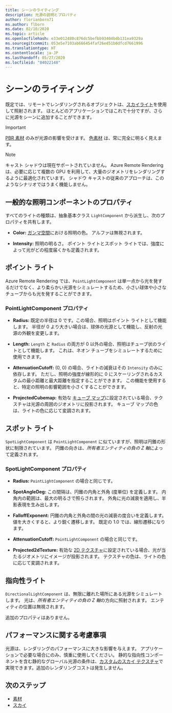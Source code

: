 ```yaml
---
title: シーンのライティング
description: 光源の説明とプロパティ
author: florianborn71
ms.author: flborn
ms.date: 02/10/2020
ms.topic: article
ms.openlocfilehash: e33e012480c876dc5befbb93404bdb131ea9329a
ms.sourcegitcommit: 053e5e7103ab666454faf26ed51b0dfcd7661996
ms.translationtype: HT
ms.contentlocale: ja-JP
ms.lasthandoff: 05/27/2020
ms.locfileid: "84022148"
---
```

# <a name="scene-lighting"></a>シーンのライティング

既定では、リモートでレンダリングされるオブジェクトは、[スカイライト](sky.md)を使用して照射されます。 ほとんどのアプリケーションではこれで十分ですが、さらに光源をシーンに追加することができます。

> [!IMPORTANT]
> [PBR 素材](pbr-materials.md) のみが光源の影響を受けます。 [色素材](color-materials.md) は、常に完全に明るく見えます。

> [!NOTE]
> キャスト シャドウは現在サポートされていません。 Azure Remote Rendering は、必要に応じて複数の GPU を利用して、大量のジオメトリをレンダリングするように最適化されています。 シャドウ キャストの従来のアプローチは、このようなシナリオではうまく機能しません。

## <a name="common-light-component-properties"></a>一般的な照明コンポーネントのプロパティ

すべてのライトの種類は、抽象基本クラス `LightComponent` から派生し、次のプロパティを共有します。

* **Color:** [ガンマ空間](https://en.wikipedia.org/wiki/SRGB)における照明の色。 アルファは無視されます。

* **Intensity:** 照明の明るさ。 ポイント ライトとスポット ライトでは、強度によって光がどの程度届くかも定義されます。

## <a name="point-light"></a>ポイント ライト

Azure Remote Rendering では、`PointLightComponent` は単一点から光を発するだけでなく、より柔らかい光源をシミュレートするため、小さい球体や小さなチューブからも光を発することができます。

### <a name="pointlightcomponent-properties"></a>PointLightComponent プロパティ

* **Radius:** 既定の半径は 0 です。この場合、照明はポイント ライトとして機能します。 半径が 0 より大きい場合は、球体の光源として機能し、反射の光源の外観を変更します。

* **Length:** `Length` と `Radius` の両方が 0 以外の場合、照明はチューブ状のライトとして機能します。 これは、ネオン チューブをシミュレートするために使用できます。

* **AttenuationCutoff:** (0, 0) の場合、ライトの減衰はその `Intensity` のみに依存します。 ただし、照明の強度が線形的に 0 にスケーリングされるカスタムの最小距離と最大距離を指定することができます。 この機能を使用すると、特定の照明の影響範囲を小さくすることができます。

* **ProjectedCubemap:** 有効な [キューブ マップ](../../concepts/textures.md)に設定されている場合、テクスチャは光源の周囲のジオメトリに投影されます。 キューブ マップの色は、ライトの色に応じて変調されます。

## <a name="spot-light"></a>スポット ライト

`SpotLightComponent` は `PointLightComponent` に似ていますが、照明は円錐の形状に制限されています。 円錐の向きは、*所有者エンティティの負の Z 軸*によって定義されます。

### <a name="spotlightcomponent-properties"></a>SpotLightComponent プロパティ

* **Radius:** `PointLightComponent` の場合と同じです。

* **SpotAngleDeg:** この間隔は、円錐の内角と外角 (度単位) を定義します。 内角内の範囲は、最大の明るさで照らされます。 外角に光の減衰を適用し、半影表現を生み出します。

* **FalloffExponent:** 円錐の内角と外角の間の光の減衰の度合いを定義します。 値を大きくすると、より鋭く遷移します。 既定の 1.0 では、線形遷移になります。

* **AttenuationCutoff:** `PointLightComponent` の場合と同じです。

* **Projected2dTexture:** 有効な [2D テクスチャ](../../concepts/textures.md)に設定されている場合、光が当たるジオメトリにイメージが投影されます。 テクスチャの色は、ライトの色に応じて変調されます。

## <a name="directional-light"></a>指向性ライト

`DirectionalLightComponent` は、無限に離れた場所にある光源をシミュレートします。 光は、*所有者エンティティの負の Z 軸*の方向に照射されます。 エンティティの位置は無視されます。

追加のプロパティはありません。

## <a name="performance-considerations"></a>パフォーマンスに関する考慮事項

光源は、レンダリングのパフォーマンスに大きな影響を与えます。 アプリケーションで必要な場合にのみ、慎重に使用してください。 静的な指向性コンポーネントを含む静的なグローバル光源の条件は、[カスタムのスカイ テクスチャ](sky.md)で実現できます。追加のレンダリングコストは発生しません。

## <a name="next-steps"></a>次のステップ

* [素材](../../concepts/materials.md)
* [スカイ](sky.md)
